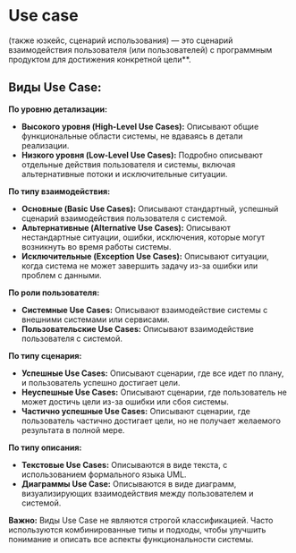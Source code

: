 # Use case 
(также юзкейс, сценарий использования) — это сценарий взаимодействия пользователя (или пользователей) с программным продуктом для достижения конкретной цели**.
## Виды Use Case:

**По уровню детализации:**

- **Высокого уровня (High-Level Use Cases):** Описывают общие функциональные области системы, не вдаваясь в детали реализации.
- **Низкого уровня (Low-Level Use Cases):** Подробно описывают отдельные действия пользователя и системы, включая альтернативные потоки и исключительные ситуации.

**По типу взаимодействия:**

- **Основные (Basic Use Cases):** Описывают стандартный, успешный сценарий взаимодействия пользователя с системой.
- **Альтернативные (Alternative Use Cases):** Описывают нестандартные ситуации, ошибки, исключения, которые могут возникнуть во время работы системы.
- **Исключительные (Exception Use Cases):** Описывают ситуации, когда система не может завершить задачу из-за ошибки или проблем с данными.

**По роли пользователя:**

- **Системные Use Cases:** Описывают взаимодействие системы с внешними системами или сервисами.
- **Пользовательские Use Cases:** Описывают взаимодействие пользователя с системой.

**По типу сценария:**

- **Успешные Use Cases:** Описывают сценарии, где все идет по плану, и пользователь успешно достигает цели.
- **Неуспешные Use Cases:** Описывают сценарии, где пользователь не может достичь цели из-за ошибки или сбоя системы.
- **Частично успешные Use Cases:** Описывают сценарии, где пользователь частично достигает цели, но не получает желаемого результата в полной мере.

**По типу описания:**

- **Текстовые Use Cases:** Описываются в виде текста, с использованием формального языка UML.
- **Диаграммы Use Case:** Описываются в виде диаграмм, визуализирующих взаимодействия между пользователем и системой.

**Важно:** Виды Use Case не являются строгой классификацией. Часто используются комбинированные типы и подходы, чтобы улучшить понимание и описать все аспекты функциональности системы.